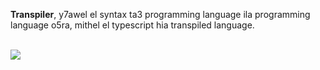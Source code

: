 <!-- Convert the syntax of one programming language to another. That's it. for example typescript is a transpiled language.   -->
**Transpiler**, y7awel el syntax ta3 programming language ila programming language o5ra, mithel el typescript hia transpiled language.   
</br>

![](https://miro.medium.com/max/7200/1*G9cxwM-sZtK-LZjRq7Ii1g.png)
